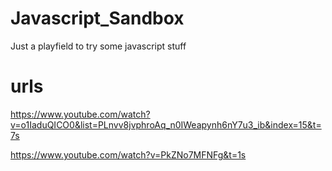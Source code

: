 # Javascript_Sandbox

Just a playfield to try some javascript stuff

# urls

https://www.youtube.com/watch?v=o1IaduQICO0&list=PLnvv8jvphroAq_n0IWeapynh6nY7u3_ib&index=15&t=7s


https://www.youtube.com/watch?v=PkZNo7MFNFg&t=1s


